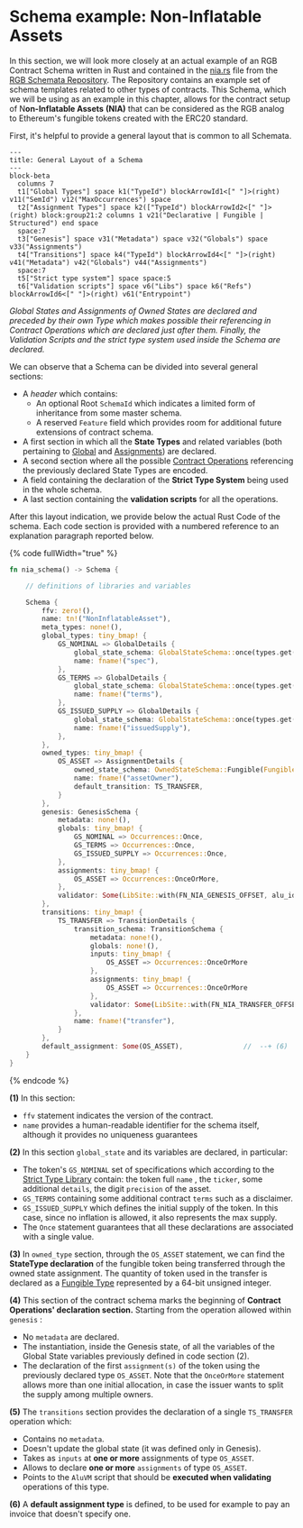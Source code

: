# Schema example: Non-Inflatable Assets

In this section, we will look more closely at an actual example of an RGB Contract Schema written in Rust and contained in the [nia.rs](https://github.com/RGB-WG/rgb-schemata/blob/master/src/nia.rs) file from the [RGB Schemata Repository](../../annexes/rgb-library-map.md#rgb-schemata). The Repository contains an example set of schema templates related to other types of contracts. This Schema, which we will be using as an example in this chapter, allows for the contract setup of N**on-Inflatable Assets** **(NIA)** that can be considered as the RGB analog to Ethereum's fungible tokens created with the ERC20 standard.

First, it's helpful to provide a general layout that is common to all Schemata.

```mermaid
---
title: General Layout of a Schema
---
block-beta
  columns 7
  t1["Global Types"] space k1("TypeId") blockArrowId1<[" "]>(right) v11("SemId") v12("MaxOccurrences") space
  t2["Assignment Types"] space k2(["TypeId") blockArrowId2<[" "]>(right) block:group21:2 columns 1 v21("Declarative | Fungible | Structured") end space
  space:7
  t3["Genesis"] space v31("Metadata") space v32("Globals") space v33("Assignments")
  t4["Transitions"] space k4("TypeId") blockArrowId4<[" "]>(right) v41("Metadata") v42("Globals") v44("Assignments")
  space:7
  t5["Strict type system"] space space:5
  t6["Validation scripts"] space v6("Libs") space k6("Refs") blockArrowId6<[" "]>(right) v61("Entrypoint")
```
*Global States and Assignments of Owned States are declared and preceded by their own Type which makes possible their referencing in Contract Operations which are declared just after them. Finally, the Validation Scripts and the strict type system used inside the Schema are declared.*

We can observe that a Schema can be divided into several general sections:

* A _header_ which contains:
  * &#x20;An optional Root `SchemaId` which indicates a limited form of inheritance from some master schema.&#x20;
  * A reserved `Feature` field which provides room for additional future extensions of contract schema.
* A first section in which all the **State Types** and related variables (both pertaining to [Global](../../rgb-state-and-operations/components-of-a-contract-operation.md#global-state) and [Assignments](../../rgb-state-and-operations/components-of-a-contract-operation.md#assignments)) are declared.
* A second section where all the possible [Contract Operations](../../annexes/glossary.md#contract-operation) referencing the previously declared State Types are encoded.
* A field containing the declaration of the **Strict Type System** being used in the whole schema.
* A last section containing the **validation scripts** for all the operations.

After this layout indication, we provide below the actual Rust Code of the schema. Each code section is provided with a numbered reference to an explanation paragraph reported below.

{% code fullWidth="true" %}
```rust
fn nia_schema() -> Schema { 

    // definitions of libraries and variables

    Schema {
        ffv: zero!(),                                                                            // --+
        name: tn!("NonInflatableAsset"),                                                         //   |  (1)
        meta_types: none!(),                                                                     // --+
        global_types: tiny_bmap! {                                                                       // --+
            GS_NOMINAL => GlobalDetails {                                                                //   |
                global_state_schema: GlobalStateSchema::once(types.get("RGBContract.AssetSpec")),        //   |
                name: fname!("spec"),                                                                    //   |
            },                                                                                           //   |
            GS_TERMS => GlobalDetails {                                                                  //   |
                global_state_schema: GlobalStateSchema::once(types.get("RGBContract.ContractTerms")),    //   |  (2)
                name: fname!("terms"),                                                                   //   |
            },                                                                                           //   |
            GS_ISSUED_SUPPLY => GlobalDetails {                                                          //   |
                global_state_schema: GlobalStateSchema::once(types.get("RGBContract.Amount")),           //   |
                name: fname!("issuedSupply"),                                                            //   |
            },                                                                                           //   |
        },                                                                                               // --+
        owned_types: tiny_bmap! {                                                             // --+
            OS_ASSET => AssignmentDetails {                                                   //   |
                owned_state_schema: OwnedStateSchema::Fungible(FungibleType::Unsigned64Bit),  //   |
                name: fname!("assetOwner"),                                                   //   |  (3)
                default_transition: TS_TRANSFER,                                              //   |
            }                                                                                 //   |
        },                                                                                    // --+
        genesis: GenesisSchema {                                                 //  --+ -------> Contract declaration start here
            metadata: none!(),                                                   //    |
            globals: tiny_bmap! {                                                //    |
                GS_NOMINAL => Occurrences::Once,                                 //    |
                GS_TERMS => Occurrences::Once,                                   //    |
                GS_ISSUED_SUPPLY => Occurrences::Once,                           //    |
            },                                                                   //    |   (4)
            assignments: tiny_bmap! {                                            //    |
                OS_ASSET => Occurrences::OnceOrMore,                             //    |
            },                                                                   //    |
            validator: Some(LibSite::with(FN_NIA_GENESIS_OFFSET, alu_id)),       //    |
        },                                                                       //  --+
        transitions: tiny_bmap! {
            TS_TRANSFER => TransitionDetails {                                   //  --+
                transition_schema: TransitionSchema {                            //    |
                    metadata: none!(),                                           //    |
                    globals: none!(),                                            //    |
                    inputs: tiny_bmap! {                                         //    |
                        OS_ASSET => Occurrences::OnceOrMore                      //    |
                    },                                                           //    |   (5)
                    assignments: tiny_bmap! {                                    //    |
                        OS_ASSET => Occurrences::OnceOrMore                      //    |
                    },                                                           //    |
                    validator: Some(LibSite::with(FN_NIA_TRANSFER_OFFSET, alu_id)//    |
                },                                                               //    |
                name: fname!("transfer"),                                        //    |
            }                                                                    //  --+
        },
        default_assignment: Some(OS_ASSET),               //  --+ (6)
    }
}
```
{% endcode %}

**(1)** In this section:

* &#x20;`ffv` statement indicates the version of the contract.
* `name` provides a human-readable identifier for the schema itself, although it provides no uniqueness guarantees

**(2)** In this section `global_state` and its variables are declared, in particular:

* The token's `GS_NOMINAL` set of specifications which according to the [Strict Type Library](../../annexes/rgb-library-map.md#strict-types-and-strict-encoding) contain: the token full `name` , the `ticker`, some additional `details`, the digit `precision` of the asset.
* `GS_TERMS` containing some additional contract `terms` such as a disclaimer.
* `GS_ISSUED_SUPPLY` which defines the initial supply of the token. In this case, since no inflation is allowed, it also represents the max supply.
* The `Once` statement guarantees that all these declarations are associated with a single value.

**(3)** In `owned_type` section, through the `OS_ASSET` statement, we can find the **StateType declaration** of the fungible token being transferred through the owned state assignment. The quantity of token used in the transfer is declared as a [Fungible Type](../../rgb-state-and-operations/components-of-a-contract-operation.md#owned-states) represented by a 64-bit unsigned integer.

**(4)** This section of the contract schema marks the beginning of **Contract Operations' declaration section.** Starting from the operation allowed within `genesis` :

* No `metadata` are declared.
* The instantiation, inside the Genesis state, of all the variables of the Global State variables previously defined in code section (2).&#x20;
* The declaration of the first `assignment(s)` of the token using the previously declared type `OS_ASSET`. Note that the `OnceOrMore` statement allows more than one initial allocation, in case the issuer wants to split the supply among multiple owners.

**(5)** The `transitions` section provides the declaration of a single `TS_TRANSFER` operation which:

* Contains no `metadata`.
* Doesn't update the global state (it was defined only in Genesis).
* Takes as `inputs` at **one or more** assignments of type `OS_ASSET`.
* Allows to declare **one or more** `assignments` of type `OS_ASSET`.
* Points to the `AluVM` script that should be **executed when validating** operations of this type.

**(6)** A **default assignment type** is defined, to be used for example to pay an invoice that doesn't specify one.
